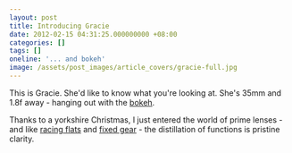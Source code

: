 ```yaml
---
layout: post
title: Introducing Gracie
date: 2012-02-15 04:31:25.000000000 +08:00
categories: []
tags: []
oneline: '... and bokeh'
image: /assets/post_images/article_covers/gracie-full.jpg
---
```

This is Gracie. She'd like to know what you're looking at. She's 35mm and 1.8f away - hanging out with the <a href="http://en.wikipedia.org/wiki/Bokeh">bokeh</a>.

Thanks to a yorkshire Christmas, I just entered the world of prime lenses - and like <a href="http://www.triplefiveshanghai.com/asics-piranha-sp3/" target="_blank">racing flats</a> and <a href="http://www.wearefactoryfive.com" title="wearefactoryfive.com" target="_blank">fixed gear</a> - the distillation of functions is pristine clarity.

